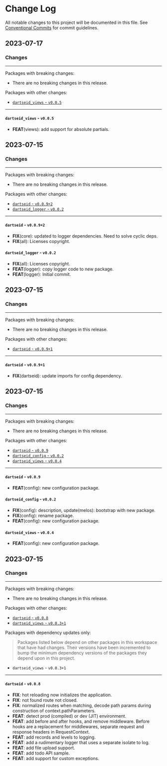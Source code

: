 # Change Log

All notable changes to this project will be documented in this file.
See [Conventional Commits](https://conventionalcommits.org) for commit guidelines.

## 2023-07-17

### Changes

---

Packages with breaking changes:

 - There are no breaking changes in this release.

Packages with other changes:

 - [`dartseid_views` - `v0.0.5`](#dartseid_views---v005)

---

#### `dartseid_views` - `v0.0.5`

 - **FEAT**(views): add support for absolute partials.


## 2023-07-15

### Changes

---

Packages with breaking changes:

 - There are no breaking changes in this release.

Packages with other changes:

 - [`dartseid` - `v0.0.9+2`](#dartseid---v0092)
 - [`dartseid_logger` - `v0.0.2`](#dartseid_logger---v002)

---

#### `dartseid` - `v0.0.9+2`

 - **FIX**(core): updated to logger dependencies. Need to solve cyclic deps.
 - **FIX**(all): Licenses copyright.

#### `dartseid_logger` - `v0.0.2`

 - **FIX**(all): Licenses copyright.
 - **FEAT**(logger): copy logger code to new package.
 - **FEAT**(logger): Initial commit.


## 2023-07-15

### Changes

---

Packages with breaking changes:

 - There are no breaking changes in this release.

Packages with other changes:

 - [`dartseid` - `v0.0.9+1`](#dartseid---v0091)

---

#### `dartseid` - `v0.0.9+1`

 - **FIX**(dartseid): update imports for config dependency.


## 2023-07-15

### Changes

---

Packages with breaking changes:

 - There are no breaking changes in this release.

Packages with other changes:

 - [`dartseid` - `v0.0.9`](#dartseid---v009)
 - [`dartseid_config` - `v0.0.2`](#dartseid_config---v002)
 - [`dartseid_views` - `v0.0.4`](#dartseid_views---v004)

---

#### `dartseid` - `v0.0.9`

 - **FEAT**(config): new configuration package.

#### `dartseid_config` - `v0.0.2`

 - **FIX**(config): description, update(melos): bootstrap with new package.
 - **FIX**(config): rename package.
 - **FEAT**(config): new configuration package.

#### `dartseid_views` - `v0.0.4`

 - **FEAT**(config): new configuration package.


## 2023-07-15

### Changes

---

Packages with breaking changes:

 - There are no breaking changes in this release.

Packages with other changes:

 - [`dartseid` - `v0.0.8`](#dartseid---v008)
 - [`dartseid_views` - `v0.0.3+1`](#dartseid_views---v0031)

Packages with dependency updates only:

> Packages listed below depend on other packages in this workspace that have had changes. Their versions have been incremented to bump the minimum dependency versions of the packages they depend upon in this project.

 - `dartseid_views` - `v0.0.3+1`

---

#### `dartseid` - `v0.0.8`

 - **FIX**: hot reloading now initializes the application.
 - **FIX**: not found route not closed.
 - **FIX**: normalized routes when matching, decode path params during construction of context.pathParameters.
 - **FEAT**: detect prod (compiled) or dev (JIT) environment.
 - **FEAT**: add before and after hooks, and remove middleware. Before hooks are a replacement for middlewares, separate request and response headers in RequestContext.
 - **FEAT**: add records and levels to logging.
 - **FEAT**: add a rudimentary logger that uses a separate isolate to log.
 - **FEAT**: add file upload support.
 - **FEAT**: add todo API sample.
 - **FEAT**: add support for custom exceptions.

